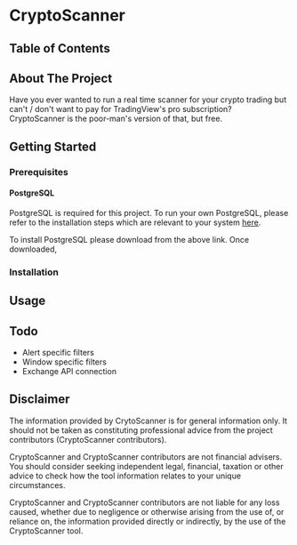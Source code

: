 # CryptoScanner


## Table of Contents


## About The Project
Have you ever wanted to run a real time scanner for your crypto trading but can't / don't want to pay for TradingView's pro subscription? CryptoScanner is the poor-man's version of that, but free.

## Getting Started

### Prerequisites

#### PostgreSQL

PostgreSQL is required for this project. To run your own PostgreSQL, please refer to the installation steps which are relevant to your system [here](https://www.enterprisedb.com/edb-docs/p/postgresql).

To install PostgreSQL please download from the above link. Once downloaded, 

### Installation



## Usage

## Todo

- Alert specific filters
- Window specific filters
- Exchange API connection


## Disclaimer
The information provided by CrytoScanner is for general information only. It should not be taken as constituting professional advice from the project contributors (CryptoScanner contributors).

CryptoScanner and CryptoScanner contributors are not financial advisers. You should consider seeking independent legal, financial, taxation or other advice to check how the tool information relates to your unique circumstances.

CryptoScanner and CryptoScanner contributors are not liable for any loss caused, whether due to negligence or otherwise arising from the use of, or reliance on, the information provided directly or indirectly, by the use of the CryptoScanner tool.
